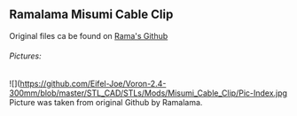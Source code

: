 ## Ramalama Misumi Cable Clip

Original files ca be found on [Rama's Github](https://github.com/Ramalama2/Voron-2-Mods/tree/main/Misumi_Cable_Clip)

###### Pictures:
![](https://github.com/Eifel-Joe/Voron-2.4-300mm/blob/master/STL_CAD/STLs/Mods/Misumi_Cable_Clip/Pic-Index.jpg
Picture was taken from original Github by Ramalama.

